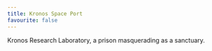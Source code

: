 ```yaml
---
title: Kronos Space Port
favourite: false
---
```

Kronos Research Laboratory, a prison masquerading as a sanctuary.
